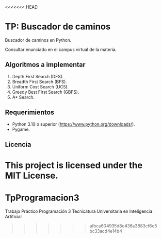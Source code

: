 <<<<<<< HEAD
# TP: Buscador de caminos
Buscador de caminos en Python. 

Consultar enunciado en el campus virtual de la materia.

## Algoritmos a implementar
1. Depth First Search (DFS).
2. Breadth First Search (BFS).
3. Uniform Cost Search (UCS).
4. Greedy Best First Search (GBFS).
5. A* Search.

## Requerimientos
* Python 3.10 o superior (https://www.python.org/downloads/).
* Pygame.

## Licencia
This project is licensed under the MIT License.
=======
# TpProgramacion3
Trabajo Práctico Programación 3 Tecnicatura Universitaria en Inteligencia Artificial
>>>>>>> afbca604935d8e436a3883cf6e5bc33acd4e14b4
